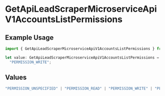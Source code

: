 # GetApiLeadScraperMicroserviceApiV1AccountsListPermissions

## Example Usage

```typescript
import { GetApiLeadScraperMicroserviceApiV1AccountsListPermissions } from "oppulence-backend-sdk/models/operations";

let value: GetApiLeadScraperMicroserviceApiV1AccountsListPermissions =
  "PERMISSION_WRITE";
```

## Values

```typescript
"PERMISSION_UNSPECIFIED" | "PERMISSION_READ" | "PERMISSION_WRITE" | "PERMISSION_DELETE" | "PERMISSION_MANAGE_USERS" | "PERMISSION_MANAGE_BILLING" | "PERMISSION_VIEW_ANALYTICS" | "PERMISSION_MANAGE_WORKFLOWS"
```
